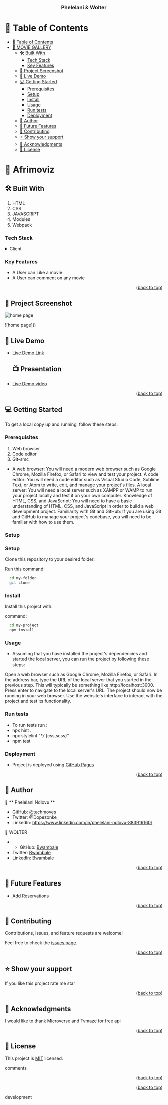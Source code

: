 <a name="readme-top"></a>


<div align="center">
    
  <br/>

  <h3><b>Phelelani & Wolter</b></h3>

</div>

<!-- TABLE OF CONTENTS -->

# 📗 Table of Contents

- [📗 Table of Contents](#-table-of-contents)
- [📖  MOVIE GALLERY ](#--movie-gallery-)
  - [🛠 Built With ](#-built-with-)
    - [Tech Stack ](#tech-stack-)
    - [Key Features ](#key-features-)
  - [🚀 Project Screenshot ](#-project-screenshot-)
  - [🚀 Live Demo ](#-live-demo-)
  - [💻 Getting Started ](#-getting-started-)
    - [Prerequisites](#prerequisites)
    - [Setup](#setup)
    - [Install](#install)
    - [Usage](#usage)
    - [Run tests](#run-tests)
    - [Deployment](#deployment)
  - [👥 Author ](#-author-)
  - [🔭 Future Features ](#-future-features-)
  - [🤝 Contributing ](#-contributing-)
  - [⭐️ Show your support ](#️-show-your-support-)
  - [🙏 Acknowledgments ](#-acknowledgments-)
  - [📝 License ](#-license-)

<!-- PROJECT DESCRIPTION -->

# 📖  Afrimoviz <a name="about-project"></a>

## 🛠 Built With <a name="built-with"></a>
1. HTML
2. CSS
3. JAVASCRIPT
4. Modules
5. Webpack

### Tech Stack <a name="tech-stack"></a>

<details>
  <summary>Client</summary>
  <ul>
    <li><a href="https://github.com/techmoves/my-portfolio/blob/htmlcss1/.github/workflows/linters.yml">Linters</a></li>
    <li><a href="https://www.w3schools.com/html/">HTML</a></li>
    <li><a href="https://www.w3schools.com/css/">CSS</a></li>
  </ul>
</details>



<!-- Features -->

### Key Features <a name="key-features"></a>

- A User can Like a movie
- A User can comment on any movie

<p align="right">(<a href="#readme-top">back to top</a>)</p>

## 🚀 Project Screenshot <a name="live-demo"></a>

![home page](![image](https://github.com/wolterbwambale/javascriptCapstone/assets/110924992/f57dcd3a-ead2-4891-80c4-a0a2b5e06f91)
)

![home page](<a name="![image](https://github.com/wolterbwambale/javascriptCapstone/assets/110924992/f57dcd3a-ead2-4891-80c4-a0a2b5e06f91"></a>)
<!-- LIVE DEMO -->

## 🚀 Live Demo <a name="live-demo"></a>

- [Live Demo Link](https://wolterbwambale.github.io/javascriptCapstone/dist)

  ## 📺 Presentation <a name="presentation"></a>


- [Live Demo video](https://drive.google.com/file/d/1gXz2LzZnkChKiNSdE-kvlSVySPvWSYOL/view?usp=sharing)

<p align="right">(<a href="#readme-top">back to top</a>)</p>
<!-- GETTING STARTED -->

## 💻 Getting Started <a name="getting-started"></a>


To get a local copy up and running, follow these steps.

### Prerequisites

1. Web browser
2. Code editor
3. Git-smc

-  A web browser: You will need a modern web browser such as Google Chrome, Mozilla Firefox, or Safari to view and test your project.
A code editor: You will need a code editor such as Visual Studio Code, Sublime Text, or Atom to write, edit, and manage your project's files.
A local server: You will need a local server such as XAMPP or WAMP to run your project locally and test it on your own computer.
Knowledge of HTML, CSS, and JavaScript: You will need to have a basic understanding of HTML, CSS, and JavaScript in order to build a web development project.
Familiarity with Git and GitHub: If you are using Git and GitHub to manage your project's codebase, you will need to be familiar with how to use them.

### Setup

### Setup

Clone this repository to your desired folder:


Run this command:

```sh
  cd my-folder
  git clone 
```

### Install

Install this project with:


command:

```sh
  cd my-project
  npm install
```

### Usage


- Assuming that you have installed the project's dependencies and started the local server, you can run the project by following these steps:

Open a web browser such as Google Chrome, Mozilla Firefox, or Safari.
In the address bar, type the URL of the local server that you started in the previous step. This will typically be something like http://localhost:3000.
Press enter to navigate to the local server's URL.
The project should now be running in your web browser. Use the website's interface to interact with the project and test its functionality.

### Run tests

- To run tests run :
- npx hint .
- npx stylelint "\*_/_.{css,scss}"
- npm test


### Deployment

- Project is deployed using [GitHub Pages](https://github.com/wolterbwambale/javascriptCapstone/issues)


<p align="right">(<a href="#readme-top">back to top</a>)</p>

<!-- AUTHORS -->

## 👥 Author <a name="authors"></a>

👤 ** Phelelani Ndlovu **

- GitHub: [@techmoves](https://github.com/techmoves)
- Twitter: @Dopezonke_
- LinkedIn: https://www.linkedin.com/in/phelelani-ndlovu-883916160/



👤 WOLTER

- - GitHub: [Bwambale](https://github.com/wolterbwambale/)
- Twitter: [Bwambale](https://twitter.com/BwambaleWolter)
- LinkedIn: [Bwambale](https://www.linkedin.com/in/bwambale-benny-wolter-a9284925a/)



<p align="right">(<a href="#readme-top">back to top</a>)</p>

<!-- FUTURE FEATURES -->

## 🔭 Future Features <a name="future-features"></a>
- Add Reservations
<p align="right">(<a href="#readme-top">back to top</a>)</p>

<!-- CONTRIBUTING -->

## 🤝 Contributing <a name="contributing"></a>

Contributions, issues, and feature requests are welcome!

Feel free to check the [issues page](../../issues/).

<p align="right">(<a href="#readme-top">back to top</a>)</p>

<!-- SUPPORT -->

## ⭐️ Show your support <a name="support"></a>


If you like this project rate me star 

<p align="right">(<a href="#readme-top">back to top</a>)</p>

<!-- ACKNOWLEDGEMENTS -->

## 🙏 Acknowledgments <a name="acknowledgements"></a>


I would like to thank Microverse and Tvmaze for free api

<p align="right">(<a href="#readme-top">back to top</a>)</p>

<!-- LICENSE -->

## 📝 License <a name="license"></a>

This project is [MIT](./LICENSE) licensed.

comments
<p align="right">(<a href="#readme-top">back to top</a>)</p>

<p align="right">(<a href="#readme-top">back to top</a>)</p>
development
